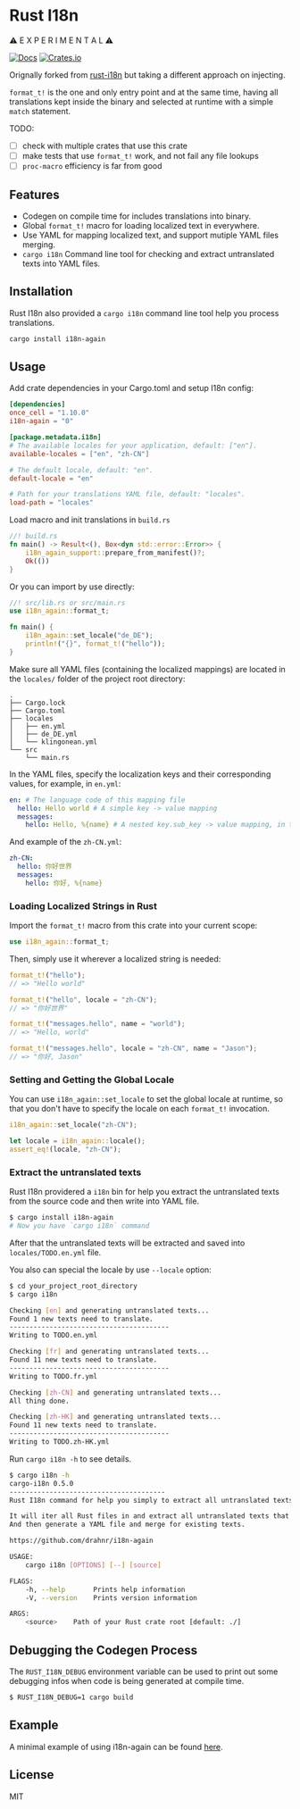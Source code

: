 # Rust I18n

⚠️ E X P E R I M E N T A L ⚠️

[![Docs](https://docs.rs/i18n-again/badge.svg)](https://docs.rs/i18n-again/) [![Crates.io](https://img.shields.io/crates/v/i18n-again.svg)](https://crates.io/crates/i18n-again)

Orignally forked from [rust-i18n](https://github.com/longbridgeapp/rust-i18n) but taking a different approach on injecting.

`format_t!` is the one and only entry point and at the same time, having all translations kept inside the binary and selected at runtime with
a simple `match` statement. 

TODO:

* [ ] check with multiple crates that use this crate
* [ ] make tests that use `format_t!` work, and not fail any file lookups
* [ ] `proc-macro` efficiency is far from good

## Features

- Codegen on compile time for includes translations into binary.
- Global `format_t!` macro for loading localized text in everywhere.
- Use YAML for mapping localized text, and support mutiple YAML files merging.
- `cargo i18n` Command line tool for checking and extract untranslated texts into YAML files.

## Installation

Rust I18n also provided a `cargo i18n` command line tool help you process translations.

```bash
cargo install i18n-again
```

## Usage

Add crate dependencies in your Cargo.toml and setup I18n config:

```toml
[dependencies]
once_cell = "1.10.0"
i18n-again = "0"

[package.metadata.i18n]
# The available locales for your application, default: ["en"].
available-locales = ["en", "zh-CN"]

# The default locale, default: "en".
default-locale = "en"

# Path for your translations YAML file, default: "locales".
load-path = "locales"
```

Load macro and init translations in `build.rs`

```rs
//! build.rs
fn main() -> Result<(), Box<dyn std::error::Error>> {
    i18n_again_support::prepare_from_manifest()?;
    Ok(())
}
```

Or you can import by use directly:

```rs
//! src/lib.rs or src/main.rs
use i18n_again::format_t;

fn main() {
    i18n_again::set_locale("de_DE");
    println!("{}", format_t!("hello"));
}
```

Make sure all YAML files (containing the localized mappings) are located in the `locales/` folder of the project root directory:

```
.
├── Cargo.lock
├── Cargo.toml
├── locales
│   ├── en.yml
│   ├── de_DE.yml
│   └── klingonean.yml
└── src
    └── main.rs
```

In the YAML files, specify the localization keys and their corresponding values, for example, in `en.yml`:

```yml
en: # The language code of this mapping file
  hello: Hello world # A simple key -> value mapping
  messages:
    hello: Hello, %{name} # A nested key.sub_key -> value mapping, in this case "messages.hello" maps to "Hello, %{name}"
```

And example of the `zh-CN.yml`:

```yml
zh-CN:
  hello: 你好世界
  messages:
    hello: 你好, %{name}
```

### Loading Localized Strings in Rust

Import the `format_t!` macro from this crate into your current scope:

```rs
use i18n_again::format_t;
```

Then, simply use it wherever a localized string is needed:

```rs
format_t!("hello");
// => "Hello world"

format_t!("hello", locale = "zh-CN");
// => "你好世界"

format_t!("messages.hello", name = "world");
// => "Hello, world"

format_t!("messages.hello", locale = "zh-CN", name = "Jason");
// => "你好, Jason"
```

### Setting and Getting the Global Locale

You can use `i18n_again::set_locale` to set the global locale at runtime, so that you don't have to specify the locale on each `format_t!` invocation.

```rs
i18n_again::set_locale("zh-CN");

let locale = i18n_again::locale();
assert_eq!(locale, "zh-CN");
```

### Extract the untranslated texts

Rust I18n providered a `i18n` bin for help you extract the untranslated texts from the source code and then write into YAML file.

```bash
$ cargo install i18n-again
# Now you have `cargo i18n` command
```

After that the untranslated texts will be extracted and saved into `locales/TODO.en.yml` file.

You also can special the locale by use `--locale` option:

```bash
$ cd your_project_root_directory
$ cargo i18n

Checking [en] and generating untranslated texts...
Found 1 new texts need to translate.
----------------------------------------
Writing to TODO.en.yml

Checking [fr] and generating untranslated texts...
Found 11 new texts need to translate.
----------------------------------------
Writing to TODO.fr.yml

Checking [zh-CN] and generating untranslated texts...
All thing done.

Checking [zh-HK] and generating untranslated texts...
Found 11 new texts need to translate.
----------------------------------------
Writing to TODO.zh-HK.yml
```

Run `cargo i18n -h` to see details.

```bash
$ cargo i18n -h
cargo-i18n 0.5.0
---------------------------------------
Rust I18n command for help you simply to extract all untranslated texts from soruce code.

It will iter all Rust files in and extract all untranslated texts that used `format_t!` macro.
And then generate a YAML file and merge for existing texts.

https://github.com/drahnr/i18n-again

USAGE:
    cargo i18n [OPTIONS] [--] [source]

FLAGS:
    -h, --help       Prints help information
    -V, --version    Prints version information

ARGS:
    <source>    Path of your Rust crate root [default: ./]
```

## Debugging the Codegen Process

The `RUST_I18N_DEBUG` environment variable can be used to print out some debugging infos when code is being generated at compile time.

```bash
$ RUST_I18N_DEBUG=1 cargo build
```

## Example

A minimal example of using i18n-again can be found [here](https://github.com/drahnr/i18n-again/tree/main/examples).

## License

MIT
